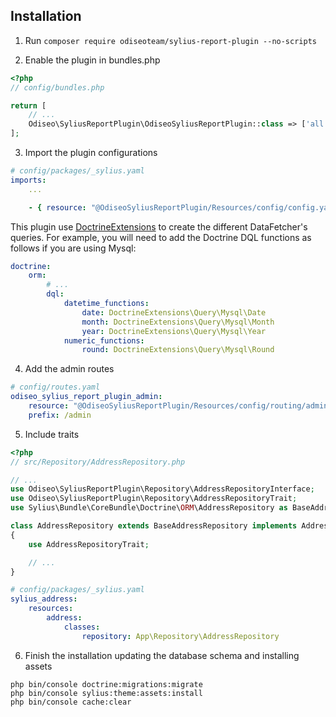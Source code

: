 ## Installation

1. Run `composer require odiseoteam/sylius-report-plugin --no-scripts`

2. Enable the plugin in bundles.php

```php
<?php
// config/bundles.php

return [
    // ...
    Odiseo\SyliusReportPlugin\OdiseoSyliusReportPlugin::class => ['all' => true],
];
```

3. Import the plugin configurations

```yml
# config/packages/_sylius.yaml
imports:
    ...

    - { resource: "@OdiseoSyliusReportPlugin/Resources/config/config.yaml" }
```

This plugin use [DoctrineExtensions](https://github.com/beberlei/DoctrineExtensions) to create the different DataFetcher's queries.
For example, you will need to add the Doctrine DQL functions as follows if you are using Mysql:

```yml
doctrine:
    orm:
        # ...
        dql:
            datetime_functions:
                date: DoctrineExtensions\Query\Mysql\Date
                month: DoctrineExtensions\Query\Mysql\Month
                year: DoctrineExtensions\Query\Mysql\Year
            numeric_functions:
                round: DoctrineExtensions\Query\Mysql\Round
```

4. Add the admin routes

```yml
# config/routes.yaml
odiseo_sylius_report_plugin_admin:
    resource: "@OdiseoSyliusReportPlugin/Resources/config/routing/admin.yaml"
    prefix: /admin
```

5. Include traits

```php
<?php
// src/Repository/AddressRepository.php

// ...
use Odiseo\SyliusReportPlugin\Repository\AddressRepositoryInterface;
use Odiseo\SyliusReportPlugin\Repository\AddressRepositoryTrait;
use Sylius\Bundle\CoreBundle\Doctrine\ORM\AddressRepository as BaseAddressRepository;

class AddressRepository extends BaseAddressRepository implements AddressRepositoryInterface
{
    use AddressRepositoryTrait;

    // ...
}
```

```yml
# config/packages/_sylius.yaml
sylius_address:
    resources:
        address:
            classes:
                repository: App\Repository\AddressRepository
```

6. Finish the installation updating the database schema and installing assets

```
php bin/console doctrine:migrations:migrate
php bin/console sylius:theme:assets:install
php bin/console cache:clear
```
